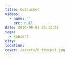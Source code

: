 ```yaml
---
title: Gutbucket
videos:
  - name: ''
    src: null
date: 2016-06-01 21:12:51
tags:
  - konzert
city:
location:
cover: /assets/Gutbucket.jpg
---
```

